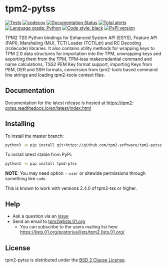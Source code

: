 # tpm2-pytss
[![Tests](https://github.com/tpm2-software/tpm2-pytss/actions/workflows/tests.yaml/badge.svg)](https://github.com/tpm2-software/tpm2-pytss/actions/workflows/tests.yaml)
[![codecov](https://codecov.io/gh/tpm2-software/tpm2-pytss/branch/master/graph/badge.svg?token=Nqs8anZr2B)](https://codecov.io/gh/tpm2-software/tpm2-pytss)
[![Documentation Status](https://readthedocs.org/projects/tpm2-pytss/badge/?version=latest)](https://tpm2-pytss.readthedocs.io/en/latest/?badge=latest)
[![Total alerts](https://img.shields.io/lgtm/alerts/g/tpm2-software/tpm2-pytss.svg?logo=lgtm&logoWidth=18)](https://lgtm.com/projects/g/tpm2-software/tpm2-pytss/alerts/)
[![Language grade: Python](https://img.shields.io/lgtm/grade/python/g/tpm2-software/tpm2-pytss.svg?logo=lgtm&logoWidth=18)](https://lgtm.com/projects/g/tpm2-software/tpm2-pytss/context:python)
[![Code style: black](https://img.shields.io/badge/code%20style-black-000000.svg)](https://github.com/python/black)
[![PyPI version](https://img.shields.io/pypi/v/tpm2-pytss.svg)](https://pypi.org/project/tpm2-pytss)

TPM2 TSS Python bindings for Enhanced System API (ESYS), Feature API (FAPI), Marshaling (MU), TCTI
Loader (TCTILdr) and RC Decoding (rcdecode) libraries. It also contains utility methods for wrapping
keys to TPM 2.0 data structures for importation into the TPM, unwrapping keys and exporting them
from the TPM, TPM-less makecredential command and name calculations, TSS2 PEM Key format support,
importing Keys from PEM, DER and SSH formats, conversion from tpm2-tools based command line strings
and loading tpm2-tools context files.

## Documentation

Documentation for the latest release is hosted at
https://tpm2-pytss.readthedocs.io/en/latest/index.html

## Installing

To install the master branch:
```bash
python3 -m pip install git+https://github.com/tpm2-software/tpm2-pytss.git
```

To install latest stable from PyPi:
```bash
python3 -m pip install tpm2-ptss
```
**NOTE**: You may need option `--user` or sitewide permissions through something like `sudo`.

This is known to work with versions 2.4.0 of tpm2-tss or higher.

## Help

- Ask a question via an [issue](https://github.com/tpm2-software/tpm2-pytss/issues/new)
- Send an email to tpm2@lists.01.org
  - You can subscribe to the users mailing list here
    https://lists.01.org/postorius/lists/tpm2.lists.01.org/

## License

tpm2-pytss is distributed under the [BSD 2 Clause License](LICENSE).
